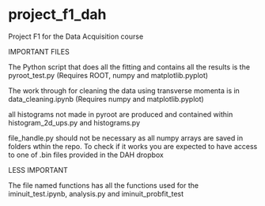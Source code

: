 # project_f1_dah

Project F1 for the Data Acquisition course

IMPORTANT FILES

The Python script that does all the fitting and contains all the results is the pyroot_test.py (Requires ROOT, numpy and matplotlib.pyplot)

The work through for cleaning the data using transverse momenta is in data_cleaning.ipynb (Requires numpy and matplotlib.pyplot)

all histograms not made in pyroot are produced and contained within histogram_2d_ups.py and histograms.py

file_handle.py should not be necessary as all numpy arrays are saved in folders wthin the repo. To check if it works you are expected to have access to one of .bin files provided in the DAH dropbox

LESS IMPORTANT

The file named functions has all the functions used for the iminuit_test.ipynb, analysis.py and iminuit_probfit_test
